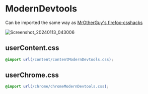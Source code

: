 # ModernDevtools

Can be imported the same way as [MrOtherGuy's firefox-csshacks](https://github.com/MrOtherGuy/firefox-csshacks)

![Screenshot_20240113_043006](https://github.com/Bali10050/ModernDevtools/assets/110120798/4ceaf34d-6bfa-4c2b-95eb-4c211c9fbe73)

## userContent.css
```css
@import url(/content/contentModernDevtools.css);
```
## userChrome.css
```css
@import url(/chrome/chromeModernDevtools.css);
```
